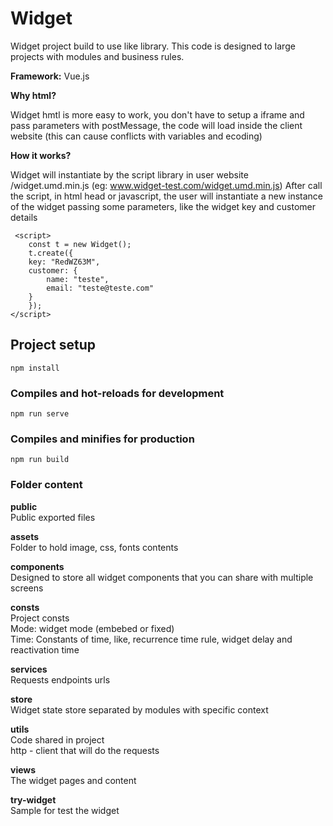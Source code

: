 # Widget

Widget project build to use like library. This code is designed to large projects with modules and business rules.

**Framework:** Vue.js

**Why html?**

Widget hmtl is more easy to work, you don't have to setup a iframe and pass parameters with postMessage, the code will load inside the client website (this can cause conflicts with variables and ecoding)

**How it works?**

Widget will instantiate by the script library in user website /widget.umd.min.js (eg: www.widget-test.com/widget.umd.min.js)
After call the script, in html head or javascript, the user will instantiate a new instance of the widget passing some parameters, like the widget key and customer details

```
 <script>
    const t = new Widget();
    t.create({
    key: "RedWZ63M",
    customer: {
        name: "teste",
        email: "teste@teste.com"
    }
    });
</script>
```

## Project setup

```
npm install
```

### Compiles and hot-reloads for development

```
npm run serve
```

### Compiles and minifies for production

```
npm run build
```

### Folder content

**public**  
Public exported files

**assets**  
Folder to hold image, css, fonts contents

**components**  
Designed to store all widget components that you can share with multiple screens

**consts**  
Project consts  
Mode: widget mode (embebed or fixed)  
Time: Constants of time, like, recurrence time rule, widget delay and reactivation time

**services**  
Requests endpoints urls

**store**  
Widget state store separated by modules with specific context

**utils**  
Code shared in project  
http - client that will do the requests

**views**  
The widget pages and content

**try-widget**  
Sample for test the widget
